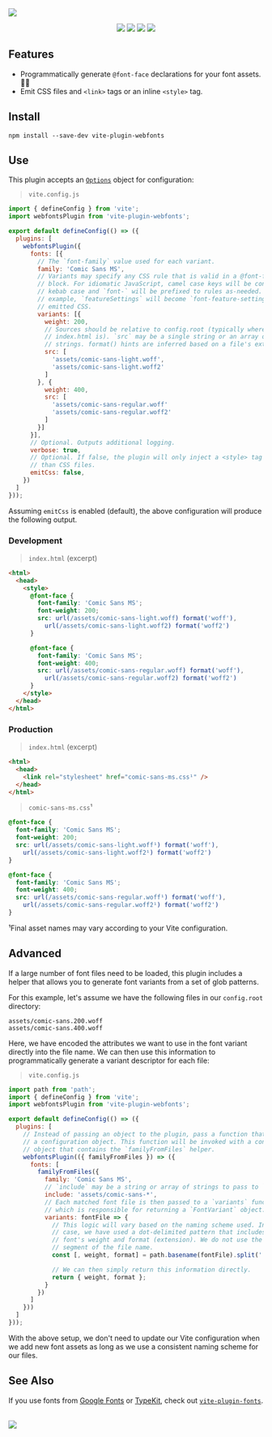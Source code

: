 <img src="https://user-images.githubusercontent.com/441546/147814145-f3f13973-83f1-410b-99ec-468cb554fc01.png" style="max-width: 100%" />
<p align="center">
  <a href="https://www.npmjs.com/package/vite-plugin-webfonts"><img src="https://img.shields.io/npm/v/vite-plugin-webfonts.svg?style=flat-square&color=398AFB"></a>
  <a href="https://github.com/darkobits/vite-plugin-webfonts/actions?query=workflow%3Aci"><img src="https://img.shields.io/github/workflow/status/darkobits/vite-plugin-webfonts/ci/master?style=flat-square"></a>
  <a href="https://depfu.com/github/darkobits/vite-plugin-webfonts"><img src="https://img.shields.io/depfu/darkobits/vite-plugin-webfonts?style=flat-square"></a>
  <a href="https://conventionalcommits.org"><img src="https://img.shields.io/static/v1?label=commits&message=conventional&style=flat-square&color=398AFB"></a>
</p>

## Features

* Programmatically generate `@font-face` declarations for your font assets. 💁‍♀️
* Emit CSS files and `<link>` tags or an inline `<style>` tag.

## Install

```
npm install --save-dev vite-plugin-webfonts
```

## Use

This plugin accepts an [`Options`](/src/etc/types.ts#L117) object for
configuration:

> `vite.config.js`

```js
import { defineConfig } from 'vite';
import webfontsPlugin from 'vite-plugin-webfonts';

export default defineConfig(() => ({
  plugins: [
    webfontsPlugin({
      fonts: [{
        // The `font-family` value used for each variant.
        family: 'Comic Sans MS',
        // Variants may specify any CSS rule that is valid in a @font-face
        // block. For idiomatic JavaScript, camel case keys will be converted to
        // kebab case and `font-` will be prefixed to rules as-needed. For
        // example, `featureSettings` will become `font-feature-settings` in
        // emitted CSS.
        variants: [{
          weight: 200,
          // Sources should be relative to config.root (typically where
          // index.html is). `src` may be a single string or an array of
          // strings. format() hints are inferred based on a file's extension.
          src: [
            'assets/comic-sans-light.woff',
            'assets/comic-sans-light.woff2'
          ]
        }, {
          weight: 400,
          src: [
            'assets/comic-sans-regular.woff'
            'assets/comic-sans-regular.woff2'
          ]
        }]
      }],
      // Optional. Outputs additional logging.
      verbose: true,
      // Optional. If false, the plugin will only inject a <style> tag rather
      // than CSS files.
      emitCss: false,
    })
  ]
}));
```

Assuming `emitCss` is enabled (default), the above configuration will produce
the following output.

### Development

> `index.html` (excerpt)

```html
<html>
  <head>
    <style>
      @font-face {
        font-family: 'Comic Sans MS';
        font-weight: 200;
        src: url(/assets/comic-sans-light.woff) format('woff'),
          url(/assets/comic-sans-light.woff2) format('woff2')
      }

      @font-face {
        font-family: 'Comic Sans MS';
        font-weight: 400;
        src: url(/assets/comic-sans-regular.woff) format('woff'),
          url(/assets/comic-sans-regular.woff2) format('woff2')
      }
    </style>
  </head>
</html>
```

### Production

> `index.html` (excerpt)

```html
<html>
  <head>
    <link rel="stylesheet" href="comic-sans-ms.css¹" />
  </head>
</html>
```

> `comic-sans-ms.css`¹

```css
@font-face {
  font-family: 'Comic Sans MS';
  font-weight: 200;
  src: url(/assets/comic-sans-light.woff¹) format('woff'),
    url(/assets/comic-sans-light.woff2¹) format('woff2')
}

@font-face {
  font-family: 'Comic Sans MS';
  font-weight: 400;
  src: url(/assets/comic-sans-regular.woff¹) format('woff'),
    url(/assets/comic-sans-regular.woff2¹) format('woff2')
}
```

¹Final asset names may vary according to your Vite configuration.

## Advanced

If a large number of font files need to be loaded, this plugin includes a helper
that allows you to generate font variants from a set of glob patterns.

For this example, let's assume we have the following files in our `config.root`
directory:

```
assets/comic-sans.200.woff
assets/comic-sans.400.woff
```

Here, we have encoded the attributes we want to use in the font variant directly
into the file name. We can then use this information to programmatically
generate a variant descriptor for each file:

> `vite.config.js`

```js
import path from 'path';
import { defineConfig } from 'vite';
import webfontsPlugin from 'vite-plugin-webfonts';

export default defineConfig(() => ({
  plugins: [
    // Instead of passing an object to the plugin, pass a function that returns
    // a configuration object. This function will be invoked with a context
    // object that contains the `familyFromFiles` helper.
    webfontsPlugin(({ familyFromFiles }) => ({
      fonts: [
        familyFromFiles({
          family: 'Comic Sans MS',
          // `include` may be a string or array of strings to pass to `globby`.
          include: 'assets/comic-sans-*',
          // Each matched font file is then passed to a `variants` function,
          // which is responsible for returning a `FontVariant` object.
          variants: fontFile => {
            // This logic will vary based on the naming scheme used. In our
            // case, we have used a dot-delimited pattern that includes the
            // font's weight and format (extension). We do not use the first
            // segment of the file name.
            const [, weight, format] = path.basename(fontFile).split('.');

            // We can then simply return this information directly.
            return { weight, format };
          }
        })
      ]
    }))
  ]
}));
```

With the above setup, we don't need to update our Vite configuration when we add
new font assets as long as we use a consistent naming scheme for our files.

## See Also

If you use fonts from [Google Fonts](https://fonts.google.com) or [TypeKit](https://typekit.com),
check out [`vite-plugin-fonts`](https://github.com/stafyniaksacha/vite-plugin-fonts).

<br />
<a href="#top">
  <img src="https://user-images.githubusercontent.com/441546/102322726-5e6d4200-3f34-11eb-89f2-c31624ab7488.png" style="max-width: 100%;">
</a>
